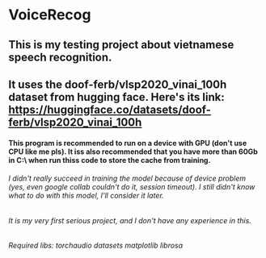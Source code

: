 # VoiceRecog

## This is my testing project about vietnamese speech recognition. 
## It uses the doof-ferb/vlsp2020_vinai_100h dataset from hugging face. Here's its link: https://huggingface.co/datasets/doof-ferb/vlsp2020_vinai_100h

#### This program is recommended to run on a device with GPU (don't use CPU like me pls). It iss also recommended that you have more than 60Gb in C:\ when run thiss code to store the cache from training.

###### I didn't really succeed in training the model because of device problem (yes, even google collab couldn't do it, session timeout). I still didn't know what to do with this model, I'll consider it later.
###### It is my very first serious project, and I don't have any experience in this.
###### Required libs: torchaudio datasets matplotlib librosa

